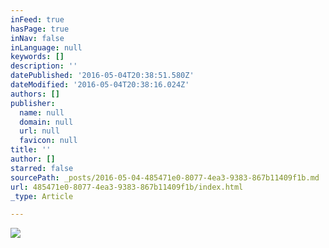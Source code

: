 ```yaml
---
inFeed: true
hasPage: true
inNav: false
inLanguage: null
keywords: []
description: ''
datePublished: '2016-05-04T20:38:51.580Z'
dateModified: '2016-05-04T20:38:16.024Z'
authors: []
publisher:
  name: null
  domain: null
  url: null
  favicon: null
title: ''
author: []
starred: false
sourcePath: _posts/2016-05-04-485471e0-8077-4ea3-9383-867b11409f1b.md
url: 485471e0-8077-4ea3-9383-867b11409f1b/index.html
_type: Article

---
```

![](https://the-grid-user-content.s3-us-west-2.amazonaws.com/1e8416e1-caa2-4665-af48-bacb1adfa9d8.png)